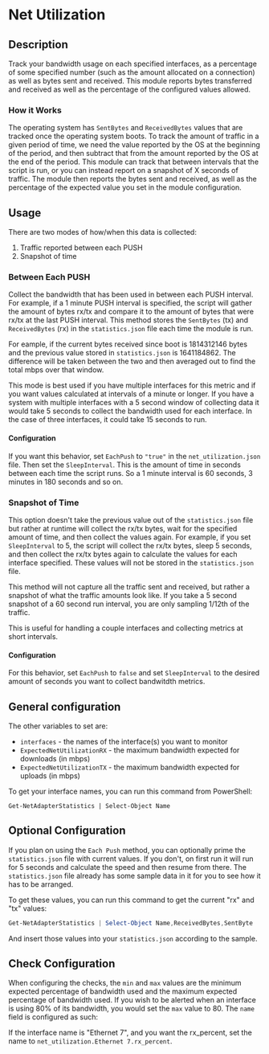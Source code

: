 # Net Utilization

## Description

Track your bandwidth usage on each specified interfaces, as a percentage of some
specified number (such as the amount allocated on a connection) as well as bytes
sent and received. This module reports bytes transferred and received as
well as the percentage of the configured values allowed.

### How it Works

The operating system has `SentBytes` and `ReceivedBytes` values that are tracked
once the operating system boots. To track the amount of traffic in a given
period of time, we need the value reported by the OS at the beginning of the
period, and then subtract that from the amount reported by the OS at the end of
the period. This module can track that between intervals that the script is run,
or you can instead report on a snapshot of X seconds of traffic. The module then
reports the bytes sent and received, as well as the percentage of the expected
value you set in the module configuration. 

## Usage

There are two modes of how/when this data is collected:

1. Traffic reported between each PUSH 
2. Snapshot of time

### Between Each PUSH

Collect the bandwidth that has been used in between each PUSH interval.
For example, if a 1 minute PUSH interval is specified, the script will gather
the amount of bytes rx/tx and compare it to the amount of bytes that were rx/tx
at the last PUSH interval. This method stores the `SentBytes` (tx) and
`ReceivedBytes` (rx) in the `statistics.json` file each time the module is run. 

For eample, if the current bytes received since boot is 1814312146 bytes and
the previous value stored in `statistics.json` is 1641184862.
The difference will be taken between the two and then averaged out to find the
total mbps over that window. 

This mode is best used if you have multiple interfaces for this metric and if
you want values calculated at intervals of a minute or longer. If you have a
system with multiple interfaces with a 5 second window of collecting data it
would take 5 seconds to collect the bandwidth used for each interface. In the
case of three interfaces, it could take 15 seconds to run. 

#### Configuration

If you want this behavior, set `EachPush` to `"true"` in the
`net_utilization.json` file. Then set the `SleepInterval`. This is the amount of time in
seconds between each time the script runs. So a 1 minute interval is 60 seconds, 3
minutes in 180 seconds and so on.

### Snapshot of Time

This option doesn't take the previous value out of the `statistics.json` file
but rather at runtime will collect the rx/tx bytes, wait for the specified
amount of time, and then collect the values again. For example, if you set
`SleepInterval` to 5, the script will collect the rx/tx bytes, sleep 5 seconds,
and then collect the rx/tx bytes again to calculate the values for each
interface specified. These values will not be stored in the `statistics.json` file.

This method will not capture all the traffic sent and received, but rather a
snapshot of what the traffic amounts look like. If you take a 5 second snapshot
of a 60 second run interval, you are only sampling 1/12th of the traffic.

This is useful for handling a couple interfaces and collecting metrics at short
intervals.

#### Configuration

For this behavior, set `EachPush` to `false` and set `SleepInterval` to the
desired amount of seconds you want to collect bandwitdth metrics.

## General configuration

The other variables to set are:

* `interfaces` - the names of the interface(s) you want to monitor
* `ExpectedNetUtilizationRX` - the maximum bandwidth expected for downloads
  (in mbps)
* `ExpectedNetUtilizationTX` - the maximum bandwidth expected for uploads (in
  mbps)
  
To get your interface names, you can run this command from PowerShell:

`Get-NetAdapterStatistics | Select-Object Name`

## Optional Configuration
  
If you plan on using the `Each Push` method, you can optionally prime the
`statistics.json` file with current values. If you don't, on first run it will
run for 5 seconds and calculate the speed and then resume from there. The
`statistics.json` file already has some sample data in it for you to see how it
has to be arranged.

To get these values, you can run this command to get the current "rx" and "tx" values:

``` powershell
Get-NetAdapterStatistics | Select-Object Name,ReceivedBytes,SentByte
```

And insert those values into your `statistics.json` according to the sample.


## Check Configuration

When configuring the checks, the `min` and `max` values are the minimum expected
percentage of bandwidth used and the maximum expected percentage of bandwidth
used. If you wish to be alerted when an interface is using 80% of its bandwidth,
you would set the `max` value to 80. The `name` field is configured as such:

If the interface name is "Ethernet 7", and you want the rx_percent, set the name
to `net_utilization.Ethernet 7.rx_percent`.
